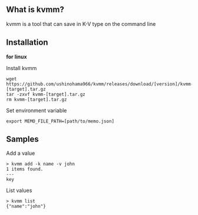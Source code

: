 ## What is kvmm?

kvmm is a tool that can save in K-V type on the command line

## Installation

**for linux**

Install kvmm

```
wget https://github.com/ushinohama966/kvmm/releases/download/[version]/kvmm-[target].tar.gz
tar -zxvf kvmm-[target].tar.gz
rm kvmm-[target].tar.gz
```

Set environment variable

```
export MEMO_FILE_PATH=[path/to/memo.json]
```

## Samples

Add a value

```
> kvmm add -k name -v john
1 items found.
---
key
```

List values

```
> kvmm list
{"name":"john"}
```
